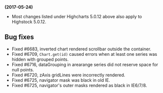 **(2017-05-24)**
        
- Most changes listed under Highcharts 5.0.12 above also apply to Highstock 5.0.12.

## Bug fixes 
- Fixed #6683, inverted chart rendered scrollbar outside the container.
- Fixed #6709, `Chart.get(id)` caused errors when at least one series was hidden with grouped points.
- Fixed #6716, dataGrouping in arearange series did not reserve space for null points.
- Fixed #6720, zAxis gridLines were incorrectly rendered.
- Fixed #6725, navigator mask was black in old IE.
- Fixed #6725, navigator's outer masks rendered as black in IE6/7/8.